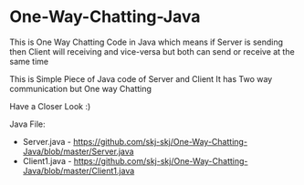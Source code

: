 # One-Way-Chatting-Java
This is One Way Chatting Code in Java which means if Server is sending then Client will receiving and vice-versa but both can send or receive at the same time

This is Simple Piece of Java code of Server and Client 
It has Two way communication but One way Chatting

Have a Closer Look :)

Java File: 

- Server.java - https://github.com/skj-skj/One-Way-Chatting-Java/blob/master/Server.java 
- Client1.java - https://github.com/skj-skj/One-Way-Chatting-Java/blob/master/Client1.java
